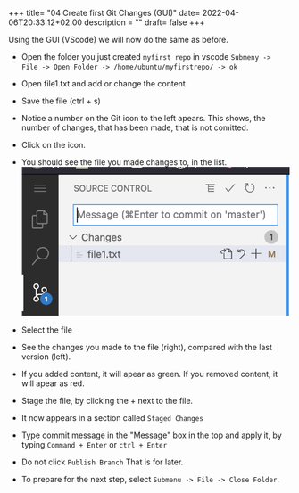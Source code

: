 +++
title= "04 Create first Git Changes (GUI)"
date= 2022-04-06T20:33:12+02:00
description = ""
draft= false
+++

Using the GUI (VScode) we will now do the same as before. 

- Open the folder you just created `myfirst repo` in vscode `Submeny -> File -> Open Folder -> /home/ubuntu/myfirstrepo/ -> ok`

- Open file1.txt and add or change the content
- Save the file (ctrl + s)

- Notice a number on the Git icon to the left apears. This shows, the number of changes, that has been made, that is not comitted.

- Click on the icon.
- You should see the file you made changes to, in the list.
![first_commit](/images/first_commit.png)

- Select the file
- See the changes you made to the file (right), compared with the last version (left).
- If you added content, it will apear as green. If you removed content, it will apear as red.

- Stage the file, by clicking the + next to the file.
- It now appears in a section called `Staged Changes`
- Type commit message in the "Message" box in the top and apply it, by typing `Command + Enter` or `ctrl + Enter`
- Do not click `Publish Branch` That is for later.

- To prepare for the next step, select `Submenu -> File -> Close Folder`.